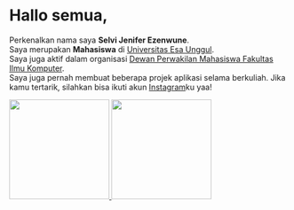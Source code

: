 # Hallo semua, 
Perkenalkan nama saya **Selvi Jenifer Ezenwune**.\
Saya merupakan **Mahasiswa** di [Universitas Esa Unggul](https://www.esaunggul.ac.id/).\
Saya juga aktif dalam organisasi [Dewan Perwakilan Mahasiswa Fakultas Ilmu Komputer](https://www.instagram.com/dpmfasilkomueu/?hl=id).\
Saya juga pernah membuat beberapa projek aplikasi selama berkuliah.
Jika kamu tertarik, silahkan bisa ikuti akun [Instagram](https://www.instagram.com/selvijenifer11/?hl=id)ku yaa!

<p align="left">
<a href="https://github.com/selvijeniferezenwune">
  <img height="180em" src="https://github-readme-stats-eight-theta.vercel.app/api?username=selvijeniferezenwune&show_icons=true&theme=algolia&include_all_commits=true&count_private=true"/>
  <img height="180em" src="https://github-readme-stats-eight-theta.vercel.app/api/top-langs/?username=selvijeniferezenwune&layout=compact&langs_count=8&theme=algolia"/>
</a>
</p>
